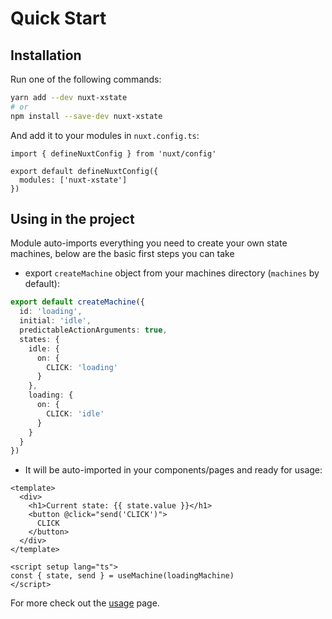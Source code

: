 # Quick Start

## Installation

Run one of the following commands:

```bash
yarn add --dev nuxt-xstate
# or
npm install --save-dev nuxt-xstate
```

And add it to your modules in `nuxt.config.ts`:

```ts{4}
import { defineNuxtConfig } from 'nuxt/config'

export default defineNuxtConfig({
  modules: ['nuxt-xstate']
})
```

## Using in the project

Module auto-imports everything you need to create your own state machines, below are the basic first steps you can take

- export `createMachine` object from your machines directory (`machines` by default):
```ts
export default createMachine({
  id: 'loading',
  initial: 'idle',
  predictableActionArguments: true,
  states: {
    idle: {
      on: {
        CLICK: 'loading'
      }
    },
    loading: {
      on: {
        CLICK: 'idle'
      }
    }
  }
})
```

- It will be auto-imported in your components/pages and ready for usage:
```vue
<template>
  <div>
    <h1>Current state: {{ state.value }}</h1>
    <button @click="send('CLICK')">
      CLICK
    </button>
  </div>
</template>

<script setup lang="ts">
const { state, send } = useMachine(loadingMachine)
</script>
```

For more check out the [usage](/getting-started/usage) page.